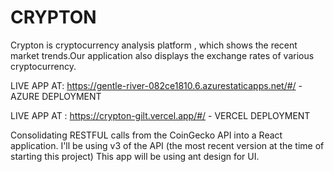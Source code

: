 # CRYPTON
Crypton is cryptocurrency analysis platform , which shows the recent market trends.Our application also displays the exchange rates of various cryptocurrency.

LIVE APP AT: https://gentle-river-082ce1810.6.azurestaticapps.net/#/ - AZURE DEPLOYMENT

LIVE APP AT : https://crypton-gilt.vercel.app/#/   - VERCEL DEPLOYMENT

Consolidating RESTFUL calls from the CoinGecko API into a React application. I'll be using v3 of the API (the most recent version at the time of starting this project) This app will be using ant design for UI. 
